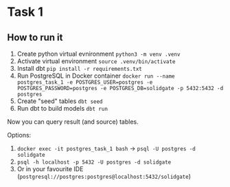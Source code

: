 # Task 1

## How to run it
1. Create python virtual evnironment
`python3 -m venv .venv`
2. Activate virtual environment
`source .venv/bin/activate`
3. Install dbt
`pip install -r requirements.txt`
4. Run PostgreSQL in Docker container
`docker run --name postgres_task_1 -e POSTGRES_USER=postgres -e POSTGRES_PASSWORD=postgres -e POSTGRES_DB=solidgate -p 5432:5432 -d postgres`
5. Create "seed" tables
`dbt seed`
6. Run dbt to build models
`dbt run`

Now you can query result (and source) tables.

Options:
1. `docker exec -it postgres_task_1 bash` -> `psql -U postgres -d solidgate`
2. `psql -h localhost -p 5432 -U postgres -d solidgate`
3. Or in your favourite IDE (`postgresql://postgres:postgres@localhost:5432/solidgate`)
